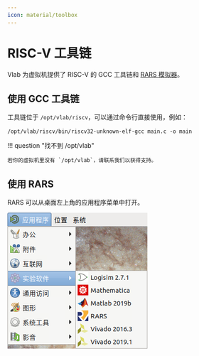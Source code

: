 ```yaml
---
icon: material/toolbox
---
```


# RISC-V 工具链

Vlab 为虚拟机提供了 RISC-V 的 GCC 工具链和 [RARS 模拟器][rars]。

  [rars]: https://github.com/TheThirdOne/rars

## 使用 GCC 工具链

工具链位于 `/opt/vlab/riscv`，可以通过命令行直接使用，例如：

```shell
/opt/vlab/riscv/bin/riscv32-unknown-elf-gcc main.c -o main
```

!!! question "找不到 /opt/vlab"

    若你的虚拟机里没有 `/opt/vlab`，请联系我们以获得支持。

## 使用 RARS

RARS 可以从桌面左上角的应用程序菜单中打开。

![Applications Menu](../images/apps-menu-rars.png)
